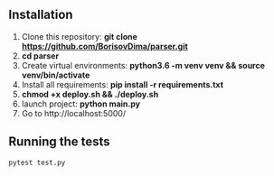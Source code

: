 ## Installation

1. Clone this repository: **git clone https://github.com/BorisovDima/parser.git**
2. **cd parser**
3. Create virtual environments: **python3.6 -m venv venv && source venv/bin/activate**
4. Install all requirements: **pip install -r requirements.txt**
5. **chmod +x deploy.sh && ./deploy.sh**
6. launch project: **python main.py**
7. Go to http://localhost:5000/

## Running the tests

```
pytest test.py
```
